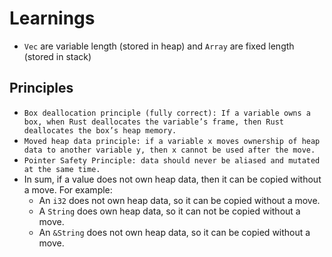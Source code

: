 # Learnings

- ``Vec`` are variable length (stored in heap) and ``Array`` are fixed length (stored in stack)

## Principles

- ``Box deallocation principle (fully correct): If a variable owns a box, when Rust deallocates the variable’s frame, then Rust deallocates the box’s heap memory.``
- ``Moved heap data principle: if a variable x moves ownership of heap data to another variable y, then x cannot be used after the move.``
- ``Pointer Safety Principle: data should never be aliased and mutated at the same time.``
- In sum, if a value does not own heap data, then it can be copied without a move. For example:
  - An ``i32`` does not own heap data, so it can be copied without a move.
  - A ``String`` does own heap data, so it can not be copied without a move.
  - An ``&String`` does not own heap data, so it can be copied without a move.